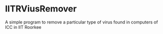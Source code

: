 IITRViusRemover
===============

A simple program to remove a particular type of virus found in computers of ICC in IIT Roorkee
